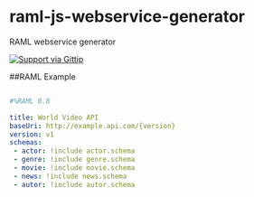 # raml-js-webservice-generator
RAML webservice generator

[![Support via Gittip](https://rawgithub.com/twolfson/gittip-badge/0.2.0/dist/gittip.png)](https://www.gittip.com/jerson/)


##RAML Example

```YAML

#%RAML 0.8

title: World Video API
baseUri: http://example.api.com/{version}
version: v1
schemas:
 - actor: !include actor.schema
 - genre: !include genre.schema
 - movie: !include movie.schema
 - news: !include news.schema
 - autor: !include autor.schema

```
